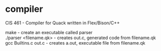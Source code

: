 # compiler
CIS 461 - Compiler for Quack written in Flex/Bison/C++

make - create an executable called parser<br />
./parser <filename.qk> - creates out.c, generated code from filename.qk<br />
gcc Builtins.c out.c - creates a.out, executable file from filename.qk<br />
